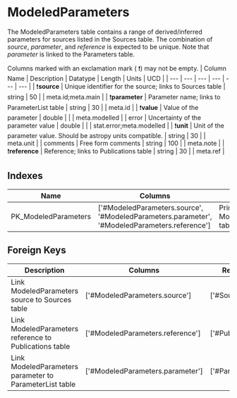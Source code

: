 # ModeledParameters
The ModeledParameters table contains a range of derived/inferred parameters for sources listed in the Sources table. The combination of *source*, *parameter*, and *reference* is expected to be unique. Note that *parameter* is linked to the Parameters table. 


Columns marked with an exclamation mark ( :exclamation:) may not be empty.
| Column Name | Description | Datatype | Length | Units  | UCD |
| --- | --- | --- | --- | --- | --- |
| :exclamation:**source** | Unique identifier for the source; links to Sources table | string | 50 |  | meta.id;meta.main  |
| :exclamation:**parameter** | Parameter name; links to ParameterList table | string | 30 |  | meta.id  |
| :exclamation:**value** | Value of the parameter | double |  |  | meta.modelled  |
| error | Uncertainty of the parameter value | double |  |  | stat.error;meta.modelled  |
| :exclamation:**unit** | Unit of the parameter value. Should be astropy units compatible. | string | 30 |  | meta.unit  |
| comments | Free form comments | string | 100 |  | meta.note  |
| :exclamation:**reference** | Reference; links to Publications table | string | 30 |  | meta.ref  |

## Indexes
| Name | Columns | Description |
| --- | --- | --- |
| PK_ModeledParameters | ['#ModeledParameters.source', '#ModeledParameters.parameter', '#ModeledParameters.reference'] | Primary key for ModeledParameters table |

## Foreign Keys
| Description | Columns | Referenced Columns |
| --- | --- | --- |
| Link ModeledParameters source to Sources table | ['#ModeledParameters.source'] | ['#Sources.source'] |
| Link ModeledParameters reference to Publications table | ['#ModeledParameters.reference'] | ['#Publications.reference'] |
| Link ModeledParameters parameter to ParameterList table | ['#ModeledParameters.parameter'] | ['#ParameterList.parameter'] |
